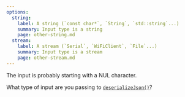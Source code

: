 ```yaml
---
options:
  string:
    label: A string (`const char*`, `String`, `std::string`...)
    summary: Input type is a string
    page: other-string.md
  stream:
    label: A stream (`Serial`, `WiFiClient`, `File`...)
    summary: Input type is a stream
    page: other-stream.md
---
```


The input is probably starting with a NUL character.

What type of input are you passing to [`deserializeJson()`](/v7/api/json/deserializejson/)?
